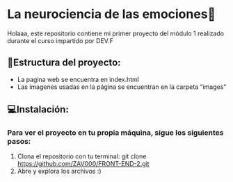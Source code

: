 # La neurociencia de las emociones🌟

Holaaa, este repositorio contiene mi primer proyecto del módulo 1 realizado durante el curso impartido por DEV.F

## 📁Estructura del proyecto:
- La pagina web se encuentra en index.html
- Las imagenes usadas en la página se encuentran en la carpeta "images"

## 💻Instalación:
### Para ver el proyecto en tu propia máquina, sigue los siguientes pasos:
1. Clona el repositorio con tu terminal:
          git clone https://github.com/ZAV000/FRONT-END-2.git
2. Abre y explora los archivos :)

